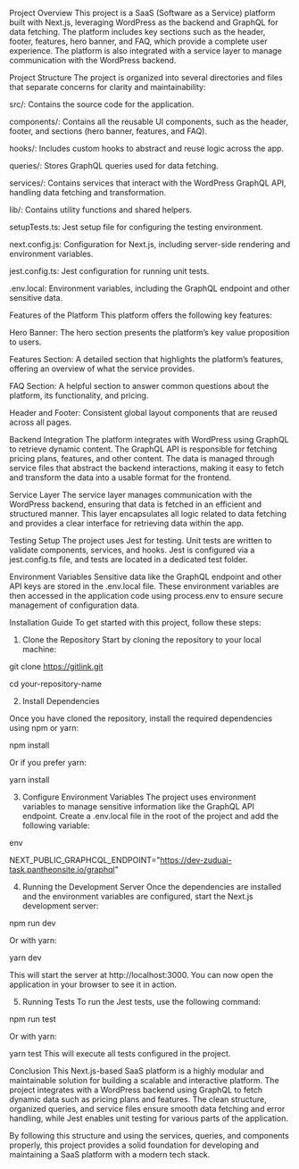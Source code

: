Project Overview
This project is a SaaS (Software as a Service) platform built with Next.js, leveraging WordPress as the backend and GraphQL for data fetching. The platform includes key sections such as the header, footer, features, hero banner, and FAQ, which provide a complete user experience. The platform is also integrated with a service layer to manage communication with the WordPress backend.

Project Structure
The project is organized into several directories and files that separate concerns for clarity and maintainability:

src/: Contains the source code for the application.

components/: Contains all the reusable UI components, such as the header, footer, and sections (hero banner, features, and FAQ).

hooks/: Includes custom hooks to abstract and reuse logic across the app.

queries/: Stores GraphQL queries used for data fetching.

services/: Contains services that interact with the WordPress GraphQL API, handling data fetching and transformation.

lib/: Contains utility functions and shared helpers.

setupTests.ts: Jest setup file for configuring the testing environment.

next.config.js: Configuration for Next.js, including server-side rendering and environment variables.

jest.config.ts: Jest configuration for running unit tests.

.env.local: Environment variables, including the GraphQL endpoint and other sensitive data.

Features of the Platform
This platform offers the following key features:

Hero Banner: The hero section presents the platform’s key value proposition to users.

Features Section: A detailed section that highlights the platform’s features, offering an overview of what the service provides.

FAQ Section: A helpful section to answer common questions about the platform, its functionality, and pricing.

Header and Footer: Consistent global layout components that are reused across all pages.

Backend Integration
The platform integrates with WordPress using GraphQL to retrieve dynamic content. The GraphQL API is responsible for fetching pricing plans, features, and other content. The data is managed through service files that abstract the backend interactions, making it easy to fetch and transform the data into a usable format for the frontend.

Service Layer
The service layer manages communication with the WordPress backend, ensuring that data is fetched in an efficient and structured manner. This layer encapsulates all logic related to data fetching and provides a clear interface for retrieving data within the app.

Testing Setup
The project uses Jest for testing. Unit tests are written to validate components, services, and hooks. Jest is configured via a jest.config.ts file, and tests are located in a dedicated test folder.

Environment Variables
Sensitive data like the GraphQL endpoint and other API keys are stored in the .env.local file. These environment variables are then accessed in the application code using process.env to ensure secure management of configuration data.

Installation Guide
To get started with this project, follow these steps:

1. Clone the Repository
   Start by cloning the repository to your local machine:

git clone https://gitlink.git

cd your-repository-name

2. Install Dependencies

Once you have cloned the repository, install the required dependencies using npm or yarn:

npm install

Or if you prefer yarn:

yarn install

3. Configure Environment Variables
   The project uses environment variables to manage sensitive information like the GraphQL API endpoint. Create a .env.local file in the root of the project and add the following variable:

env

NEXT_PUBLIC_GRAPHCQL_ENDPOINT="https://dev-zuduai-task.pantheonsite.io/graphql"

4. Running the Development Server
   Once the dependencies are installed and the environment variables are configured, start the Next.js development server:

npm run dev

Or with yarn:

yarn dev

This will start the server at http://localhost:3000. You can now open the application in your browser to see it in action.

5. Running Tests
   To run the Jest tests, use the following command:

npm run test

Or with yarn:

yarn test
This will execute all tests configured in the project.

Conclusion
This Next.js-based SaaS platform is a highly modular and maintainable solution for building a scalable and interactive platform. The project integrates with a WordPress backend using GraphQL to fetch dynamic data such as pricing plans and features. The clean structure, organized queries, and service files ensure smooth data fetching and error handling, while Jest enables unit testing for various parts of the application.

By following this structure and using the services, queries, and components properly, this project provides a solid foundation for developing and maintaining a SaaS platform with a modern tech stack.
